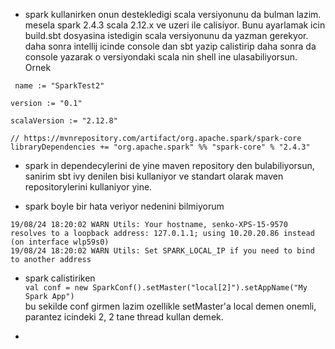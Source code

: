 * spark kullanirken onun destekledigi scala versiyonunu da bulman lazim. mesela spark 2.4.3 scala 2.12.x ve uzeri ile calisiyor. Bunu ayarlamak icin build.sbt dosyasina istedigin scala versiyonunu da yazman gerekyor. daha sonra intellij icinde console dan sbt yazip calistirip daha sonra da console yazarak o versiyondaki scala nin shell ine ulasabiliyorsun.  
Ornek  
```
 name := "SparkTest2"

version := "0.1"

scalaVersion := "2.12.8"

// https://mvnrepository.com/artifact/org.apache.spark/spark-core
libraryDependencies += "org.apache.spark" %% "spark-core" % "2.4.3"
```

* spark in dependecylerini de yine maven repository den bulabiliyorsun, sanirim sbt ivy denilen bisi kullaniyor ve standart olarak maven repositorylerini kullaniyor yine.

* spark boyle bir hata veriyor nedenini bilmiyorum
```
19/08/24 18:20:02 WARN Utils: Your hostname, senko-XPS-15-9570 resolves to a loopback address: 127.0.1.1; using 10.20.20.86 instead (on interface wlp59s0)
19/08/24 18:20:02 WARN Utils: Set SPARK_LOCAL_IP if you need to bind to another address
```

* spark calistiriken  
 `val conf = new SparkConf().setMaster("local[2]").setAppName("My Spark App")`   
 bu sekilde conf girmen lazim ozellikle setMaster'a local demen onemli, parantez icindeki 2, 2 tane thread kullan demek.

 *  

